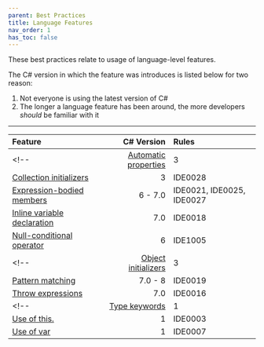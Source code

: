 ```yaml
---
parent: Best Practices
title: Language Features
nav_order: 1
has_toc: false
---
```


These best practices relate to usage of language-level features.

The C# version in which the feature was introduces is listed below for two reason:

1. Not everyone is using the latest version of C#
2. The longer a language feature has been around, the more developers *should* be familiar with it

---

| Feature | C# Version | Rules
|:-|-:|:-|
<!-- | [Automatic properties](auto_properties.md) | 3 | IDE0032 |
| [Collection initializers](collection_initializers.md) | 3 | IDE0028 |
| [Expression-bodied members](expression_bodied_members.md) | 6 - 7.0 | IDE0021, IDE0025, IDE0027 | -->
| [Inline variable declaration](inline_variable_declaration.md) | 7.0 | IDE0018 |
| [Null-conditional operator](null-conditional_operator.md) | 6 | IDE1005 |
<!-- | [Object initializers](object_initializers.md) | 3 | IDE0017 |
| [Pattern matching](pattern_matching.md) | 7.0 - 8 | IDE0019 | -->
| [Throw expressions](throw_expressions.md) | 7.0 | IDE0016 |
<!-- | [Type keywords](type_keywords.md) | 1 | IDE0001, IDE0049 |
| [Use of this.](use_of_this.md) | 1 | IDE0003 |
| [Use of var](use_of_var.md) | 1 | IDE0007 | -->
